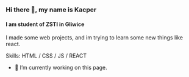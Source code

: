 ### Hi there 👋, my name is Kacper
#### I am student of ZSTI in Gliwice
I made some web projects, and im trying to learn some new things like react.

Skills: HTML / CSS / JS / REACT

- 🔭 I’m currently working on this page. 




